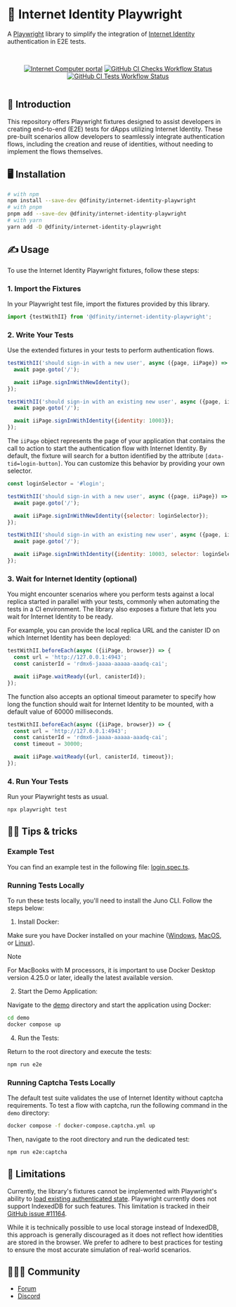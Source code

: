 # 🔐 Internet Identity Playwright

A [Playwright](https://playwright.dev/) library to simplify the integration of [Internet Identity](https://identity.internetcomputer.org) authentication in E2E tests.

<div align="center" style="display:flex;flex-direction:column;">
<br/>

[![Internet Computer portal](https://img.shields.io/badge/Internet-Computer-grey?logo=internet%20computer)](https://internetcomputer.org)
[![GitHub CI Checks Workflow Status](https://img.shields.io/github/actions/workflow/status/dfinity/internet-identity-playwright/checks.yml?logo=github&label=CI%20checks)](https://github.com/dfinity/internet-identity-playwright/actions/workflows/checks.yml)
[![GitHub CI Tests Workflow Status](https://img.shields.io/github/actions/workflow/status/dfinity/internet-identity-playwright/tests.yml?logo=github&label=CI%20tests)](https://github.com/dfinity/internet-identity-playwright/actions/workflows/tests.yml)

</div>

## 🚀 Introduction

This repository offers Playwright fixtures designed to assist developers in creating end-to-end (E2E) tests for dApps utilizing Internet Identity. These pre-built scenarios allow developers to seamlessly integrate authentication flows, including the creation and reuse of identities, without needing to implement the flows themselves.

## 🖥️ Installation

```bash
# with npm
npm install --save-dev @dfinity/internet-identity-playwright
# with pnpm
pnpm add --save-dev @dfinity/internet-identity-playwright
# with yarn
yarn add -D @dfinity/internet-identity-playwright
```

## ✍️ Usage

To use the Internet Identity Playwright fixtures, follow these steps:

### 1. Import the Fixtures

In your Playwright test file, import the fixtures provided by this library.

```javascript
import {testWithII} from '@dfinity/internet-identity-playwright';
```

### 2. Write Your Tests

Use the extended fixtures in your tests to perform authentication flows.

```javascript
testWithII('should sign-in with a new user', async ({page, iiPage}) => {
  await page.goto('/');

  await iiPage.signInWithNewIdentity();
});

testWithII('should sign-in with an existing new user', async ({page, iiPage}) => {
  await page.goto('/');

  await iiPage.signInWithIdentity({identity: 10003});
});
```

The `iiPage` object represents the page of your application that contains the call to action to start the authentication flow with Internet Identity. By default, the fixture will search for a button identified by the attribute `[data-tid=login-button]`. You can customize this behavior by providing your own selector.

```javascript
const loginSelector = '#login';

testWithII('should sign-in with a new user', async ({page, iiPage}) => {
  await page.goto('/');

  await iiPage.signInWithNewIdentity({selector: loginSelector});
});

testWithII('should sign-in with an existing new user', async ({page, iiPage}) => {
  await page.goto('/');

  await iiPage.signInWithIdentity({identity: 10003, selector: loginSelector});
});
```

### 3. Wait for Internet Identity (optional)

You might encounter scenarios where you perform tests against a local replica started in parallel with your tests, commonly when automating the tests in a CI environment. The library also exposes a fixture that lets you wait for Internet Identity to be ready.

For example, you can provide the local replica URL and the canister ID on which Internet Identity has been deployed:

```javascript
testWithII.beforeEach(async ({iiPage, browser}) => {
  const url = 'http://127.0.0.1:4943';
  const canisterId = 'rdmx6-jaaaa-aaaaa-aaadq-cai';

  await iiPage.waitReady({url, canisterId});
});
```

The function also accepts an optional timeout parameter to specify how long the function should wait for Internet Identity to be mounted, with a default value of 60000 milliseconds.

```javascript
testWithII.beforeEach(async ({iiPage, browser}) => {
  const url = 'http://127.0.0.1:4943';
  const canisterId = 'rdmx6-jaaaa-aaaaa-aaadq-cai';
  const timeout = 30000;

  await iiPage.waitReady({url, canisterId, timeout});
});
```

### 4. Run Your Tests

Run your Playwright tests as usual.

```bash
npx playwright test
```

## 💁‍♂️️ Tips & tricks

### Example Test

You can find an example test in the following file: [login.spec.ts](./e2e/login.spec.ts).

### Running Tests Locally

To run these tests locally, you'll need to install the Juno CLI. Follow the steps below:

1. Install Docker:

Make sure you have Docker installed on your machine ([Windows](https://docs.docker.com/desktop/install/windows-install/), [MacOS](https://docs.docker.com/desktop/install/mac-install/), or [Linux](https://docs.docker.com/desktop/install/linux-install/)).

> [!NOTE]
> For MacBooks with M processors, it is important to use Docker Desktop version 4.25.0 or later, ideally the latest available version.

2. Start the Demo Application:

Navigate to the [demo](./demo) directory and start the application using Docker:

```bash
cd demo
docker compose up
```

4. Run the Tests:

Return to the root directory and execute the tests:

```bash
npm run e2e
```

### Running Captcha Tests Locally

The default test suite validates the use of Internet Identity without captcha requirements. To test a flow with captcha, run the following command in the `demo` directory:

```bash
docker compose -f docker-compose.captcha.yml up
```

Then, navigate to the root directory and run the dedicated test:

```bash
npm run e2e:captcha
```

## 🚧 Limitations

Currently, the library's fixtures cannot be implemented with Playwright's ability to [load existing authenticated state](https://playwright.dev/docs/auth). Playwright currently does not support IndexedDB for such features. This limitation is tracked in their [GitHub issue #11164](https://github.com/microsoft/playwright/issues/11164).

While it is technically possible to use local storage instead of IndexedDB, this approach is generally discouraged as it does not reflect how identities are stored in the browser. We prefer to adhere to best practices for testing to ensure the most accurate simulation of real-world scenarios.

## 🧑‍🤝‍🧑 Community

- [Forum](https://forum.dfinity.org/)
- [Discord](https://discord.gg/E9FxceAg2j)
